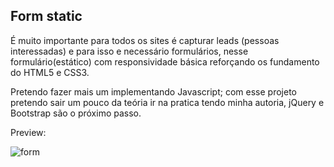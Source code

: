 ## Form static

É muito importante para todos os sites é capturar leads (pessoas interessadas) e para isso e necessário formulários, nesse formulário(estático) com responsividade básica reforçando os fundamento do HTML5 e CSS3.

Pretendo fazer mais um implementando Javascript; com esse projeto pretendo sair um pouco da teória ir na pratica tendo minha autoria, jQuery e Bootstrap são o próximo passo.

Preview:

![form](https://user-images.githubusercontent.com/102916535/193910890-4794acb5-9c0b-4fd3-bf35-20786c3211ac.JPG)




